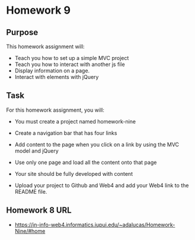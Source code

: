 # Homework  9

## Purpose

This homework assignment will:

* Teach you how to set up a simple MVC project
* Teach you how to interact with another js file
* Display information on a page. 
* Interact with elements with jQuery

## Task

For this homework assignment, you will:

* You must create a project named homework-nine

* Create a navigation bar that has four links 
* Add content to the page when you click on a link by using the MVC model and jQuery
* Use only one page and load all the content onto that page 
* Your site should be fully developed with content
* Upload your project to Github and Web4 and add your Web4 link to the README file. 

## Homework 8 URL

* https://in-info-web4.informatics.iupui.edu/~adalucas/Homework-Nine/#home
